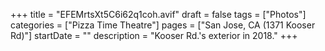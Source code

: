 +++
title = "EFEMrtsXt5C6i62q1coh.avif"
draft = false
tags = ["Photos"]
categories = ["Pizza Time Theatre"]
pages = ["San Jose, CA (1371 Kooser Rd)"]
startDate = ""
description = "Kooser Rd.'s exterior in 2018."
+++
